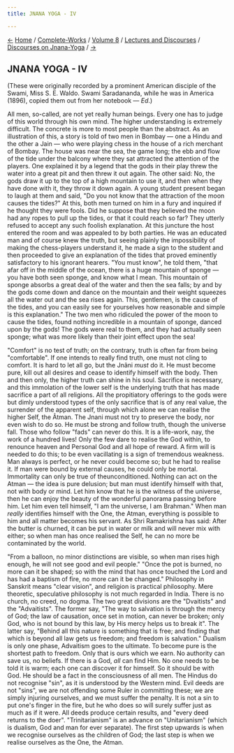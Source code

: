 ```yaml
---
title: JNANA YOGA - IV

---
```

<div>

[←](jnana-yoga_iii.htm) [Home](../../../../index.htm) /
[Complete-Works](../../../complete_works.htm) / [Volume
8](../../volume_8_contents.htm) / [Lectures and
Discourses](../lectures_and_discourses_contents.htm) / [Discourses on
Jnana-Yoga](discourses_on_jnana-yoga_contents.htm)
/ [→](jnana-yoga_v.htm)

  

## JNANA YOGA - IV

(These were originally recorded by a prominent American disciple of the
Swami, Miss S. E. Waldo. Swami Saradananda, while he was in America
(1896), copied them out from her notebook — *Ed*.)

All men, so-called, are not yet really human beings. Every one has to
judge of this world through his own mind. The higher understanding is
extremely difficult. The concrete is more to most people than the
abstract. As an illustration of this, a story is told of two men in
Bombay — one a Hindu and the other a Jain — who were playing chess in
the house of a rich merchant of Bombay. The house was near the sea, the
game long; the ebb and flow of the tide under the balcony where they sat
attracted the attention of the players. One explained it by a legend
that the gods in their play threw the water into a great pit and then
threw it out again. The other said: No, the gods draw it up to the top
of a high mountain to use it, and then when they have done with it, they
throw it down again. A young student present began to laugh at them and
said, "Do you not know that the attraction of the moon causes the
tides?" At this, both men turned on him in a fury and inquired if he
thought they were fools. Did he suppose that they believed the moon had
any ropes to pull up the tides, or that it could reach so far? They
utterly refused to accept any such foolish explanation. At this juncture
the host entered the room and was appealed to by both parties. He was an
educated man and of course knew the truth, but seeing plainly the
impossibility of making the chess-players understand it, he made a sign
to the student and then proceeded to give an explanation of the tides
that proved eminently satisfactory to his ignorant hearers. "You must
know", he told them, "that afar off in the middle of the ocean, there is
a huge mountain of sponge — you have both seen sponge, and know what I
mean. This mountain of sponge absorbs a great deal of the water and then
the sea falls; by and by the gods come down and dance on the mountain
and their weight squeezes all the water out and the sea rises again.
This, gentlemen, is the cause of the tides, and you can easily see for
yourselves how reasonable and simple is this explanation." The two men
who ridiculed the power of the moon to cause the tides, found nothing
incredible in a mountain of sponge, danced upon by the gods! The gods
were real to them, and they had actually seen sponge; what was more
likely than their joint effect upon the sea!

"Comfort" is no test of truth; on the contrary, truth is often far from
being "comfortable". If one intends to really find truth, one must not
cling to comfort. It is hard to let all go, but the Jnâni *must* do it.
He must become pure, kill out all desires and cease to identify himself
with the body. Then and then only, the higher truth can shine in his
soul. Sacrifice is necessary, and this immolation of the lower self is
the underlying truth that has made sacrifice a part of all religions.
All the propitiatory offerings to the gods were but dimly understood
types of the only sacrifice that is of any real value, the surrender of
the apparent self, through which alone we can realise the higher Self,
the Âtman. The Jnani must not try to preserve the body, nor even wish to
do so. He must be strong and follow truth, though the universe fall.
Those who follow "fads" can never do this. It is a life-work, nay, the
work of a hundred lives! Only the few dare to realise the God within, to
renounce heaven and Personal God and all hope of reward. A firm will is
needed to do this; to be even vacillating is a sign of tremendous
weakness. Man always is perfect, or he never could become so; but he had
to realise it. If man were bound by external causes, he could only be
mortal. Immortality can only be true of theunconditioned. Nothing can
act on the Atman — the idea is pure delusion; but man must identify
himself with that, not with body or mind. Let him know that he is the
witness of the universe, then he can enjoy the beauty of the wonderful
panorama passing before him. Let him even tell himself, "I am the
universe, I am Brahman." When man *really* identifies himself with the
One, the Atman, everything is possible to him and all matter becomes his
servant. As Shri Ramakrishna has said: After the butter is churned, it
can be put in water or milk and will never mix with either; so when man
has once realised the Self, he can no more be contaminated by the world.

"From a balloon, no minor distinctions are visible, so when man rises
high enough, he will not see good and evil people." "Once the pot is
burned, no more can it be shaped; so with the mind that has once touched
the Lord and has had a baptism of fire, no more can it be changed."
Philosophy in Sanskrit means "clear vision", and religion is practical
philosophy. Mere theoretic, speculative philosophy is not much regarded
in India. There is no church, no creed, no dogma. The two great
divisions are the "Dvaitists" and the "Advaitists". The former say, "The
way to salvation is through the mercy of God; the law of causation, once
set in motion, can never be broken; only God, who is not bound by this
law, by His mercy helps us to break it". The latter say, "Behind all
this nature is something that is free; and finding that which is beyond
all law gets us freedom; and freedom is salvation." Dualism is only one
phase, Advaitism goes to the ultimate. To become pure is the shortest
path to freedom. Only that is ours which we earn. No authority can save
us, no beliefs. If there is a God, *all* can find Him. No one needs to
be told it is warm; each one can discover it for himself. So it should
be with God. He should be a fact in the consciousness of all men. The
Hindus do not recognise "sin", as it is understood by the Western mind.
Evil deeds are not "sins", we are not offending some Ruler in committing
these; we are simply injuring ourselves, and we must suffer the penalty.
It is not a sin to put one's finger in the fire, but he who does so will
surely suffer just as much as if it were. All deeds produce certain
results, and "every deed returns to the doer". "Trinitarianism" is an
advance on "Unitarianism" (which is dualism, God and man for ever
separate). The first step upwards is when we recognise ourselves as the
children of God; the last step is when we realise ourselves as the One,
the Atman.

</div>
